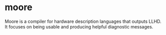 # moore

Moore is a compiler for hardware description languages that outputs LLHD. It focuses on being usable and producing helpful diagnostic messages.

